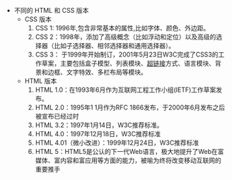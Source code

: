 * 不同的 HTML 和 CSS 版本
  * CSS 版本
    1. CSS 1: 1996年,包含非常基本的属性,比如字体、颜色、外边距。
    2. CSS 2：1998年，添加了高级概念（比如浮动和定位）以及高级的选择器（比如子选择器、相邻选择器和通用选择器）。
    3. CSS 3： 于1999年开始制订，2001年5月23日W3C完成了CSS3的工作草案，主要包括盒子模型、列表模块、[超链接](https://baike.baidu.com/item/超链接/97857)方式、语言模块、背景和边框、文字特效、多栏布局等模块。
  * HTML 版本
    1. HTML 1.0：在1993年6月作为互联网工程工作小组(IETF)工作草案发布。 
    2. HTML 2.0：1995年1 1月作为RFC 1866发布，于2000年6月发布之后被宣布已经过时
    3. HTML 3.2：1997年1月14日，W3C推荐标准。
    4. HTML 4.0：1997年12月18日，W3C推荐标准
    5. HTML 4.01（微小改进）：1999年12月24日，W3C推荐标准
    6. HTML 5：HTML5是公认的下一代Web语言，极大地提升了Web在富媒体、富内容和富应用等方面的能力，被喻为终将改变移动互联网的重要推手